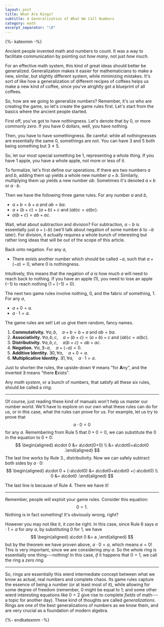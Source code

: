 ```yaml
---
layout: post
title: What Are Rings?
subtitle: A Generalization of What We Call Numbers
category: math
excerpt_separator: "\0"
---
```


{%- katexmm -%}

Ancient people invented math and numbers to count. It was a way to facilitate communication by pointing out *how many*, not just *how much*.

For an effective math system, this kind of great ideas should better be generalized. Generalization makes it easier for mathematicians to make a new, similar, but slightly different system, while minimizing mistakes. It's sort of like how a generalization of different recipes of coffees helps us make a new kind of coffee, since you've alrightly got a blueprint of all coffees.

So, how are we going to generalize numbers? Remember, it's us who are creating the game, so let's create the game rules first. Let's start from the basics where the ancient people started.

First off, you've got to have nothingness. Let's denote that by $0$, or more commonly <dfn>zero</dfn>. If you have $0$ dollars, well, you have nothing.

Then, you have to have somethingness. Be careful: while all nothingnesses are essentially the same $0$, somethings are not. You can have $3$ and $5$ both being something but $3\neq5$.

So, let our most special something be $1$, representing a whole thing. If you have $1$ apple, you have a whole apple, not more or less of it.

To formalize, let's first define our operations. If there are two numbers $a$ and $b$, adding them up yields a whole new number $a+b$. Similarly, multiplying them up yields a new number $ab$. Sometimes it's denoted $a\times b$ or $a\cdot b$.

Then we have the following three game rules. For any number $a$ and $b$,
* $a+b=b+a$ and $ab=ba$.
* $a+(b+c)=(a+b)+c$ and $(ab)c=a(bc)$.
* $a(b+c)=ab+ac$.

Wait, what about subtraction and division? For subtraction, $a-b$ is essentially just $a+(-b)$ (we'll talk about negation of some number $b$ to $-b$ later). For division, it actually requires a whole bunch of interesting but rather long ideas that will be out of the scope of this article.

Back onto negation. For any $a$,
* There exists another number which should be called $-a$, such that $a+(-a)=0$, where $0$ is nothingness.

Intuitively, this means that the negation of $a$ is how much $a$ will need to reach back to nothing. If you have an apple ($1$), you need to lose an apple ($-1$) to reach nothing ($1+(-1)=0$).

The next two game rules involve nothing, $0$, and the fabric of something, $1$. For any $a$,
* $a+0=a$.
* $a\cdot 1=a$.

The game rules are set! Let us give them random, fancy names.

1. **Commutativity.** $\forall a,b, \quad a+b=b+a$ and $ab=ba$.
2. **Associativity.** $\forall a,b,c, \quad a+(b+c)=(a+b)+c$ and $(ab)c=a(bc)$.
3. **Distributivity.** $\forall a,b,c, \quad a(b+c)=ab+ac$.
4. **Negation.** $\forall a,\exists {-a}, \quad a+(-a)=0$.
5. **Additive Identity.** $\exists 0,\forall a, \quad a+0=a$.
6. **Multiplicative Identity.** $\exists 1,\forall a, \quad a\cdot 1=a$.

Just to shorten the rules, the upside-down $\forall$ means "for **A**ny", and the inverted $\exists$ means "there **E**xists".

Any *math system*, or a bunch of numbers, that satisfy all these six rules, should be called a <dfn>ring</dfn>.

---

Of course, just reading these kind of manuals won't help us master our number world. We'll have to explore on our own what these rules can do for us, or in this case, what the rules can prove for us. For example, let us try to prove that $$a\cdot 0=0$$ for any $a$. Remembering from Rule 5 that $0+0=0$, we can substitute the $0$ in the equation to $0+0$:
$$
    \begin{aligned}
      a\cdot 0 &= a\cdot(0+0) \\
               &= a\cdot0+a\cdot0
    .\end{aligned}
$$
The last line works by Rule 3., distributivity. Now we can safely subtract both sides by $a\cdot0$:
$$
    \begin{aligned}
      a\cdot 0 + (-a\cdot0) &= a\cdot0+a\cdot0 +(-a\cdot0) \\
                          0 &= a\cdot0
    .\end{aligned}
$$

The last line is because of Rule 4. There we have it!

---

Remember, people will exploit your game rules. Consider this equation:
$$ 0=1. $$
Nothing is in fact something! It's obviously wrong, right?

However you may not like it, it *can* be right. In this case, since Rule 6 says $a\cdot 1=a$ for *any* $a$, by substituting $0$ for $1$, we have
$$
    \begin{aligned}
      a\cdot 0 &= a
    ,\end{aligned}
$$
but by the theorem we have proven above, $a\cdot 0=a$, which means $a=0$! This is very important, since we are considering *any* $a$. So the whole ring is essentially one thing---nothing! In this case, *if* it happens that $0=1$, we call the ring a *zero ring*.

---

So, rings are essentially this wierd intermediate concept between what we know as actual, real numbers and complete chaos. Its game rules capture the essence of being a number (or at least most of it), while allowing for some degree of freedom (remember, $0$ might be equal to $1$; and some other wierd interesting equations like $0=2$ give rise to complete *fields* of math---a topic for another day). These kind of thoughts are called *generalizations*. Rings are one of the best generalizations of numbers as we know them, and are very crucial as a foundation of modern algebra.

{%- endkatexmm -%}
